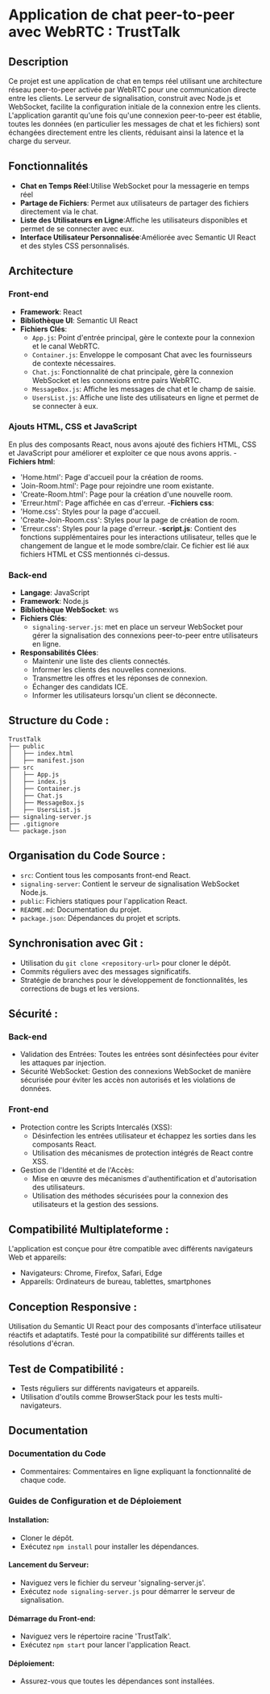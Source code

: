 # Application de chat peer-to-peer avec WebRTC : TrustTalk

## Description
Ce projet est une application de chat en temps réel utilisant une architecture réseau peer-to-peer activée par WebRTC pour une communication directe entre les clients. Le serveur de signalisation, construit avec Node.js et WebSocket, facilite la configuration initiale de la connexion entre les clients. L'application garantit qu'une fois qu'une connexion peer-to-peer est établie, toutes les données (en particulier les messages de chat et les fichiers) sont échangées directement entre les clients, réduisant ainsi la latence et la charge du serveur.

## Fonctionnalités

- **Chat en Temps Réel**:Utilise WebSocket pour la messagerie en temps réel
- **Partage de Fichiers**: Permet aux utilisateurs de partager des fichiers directement via le chat.
- **Liste des Utilisateurs en Ligne**:Affiche les utilisateurs disponibles et permet de se connecter avec eux.
- **Interface Utilisateur Personnalisée**:Améliorée avec Semantic UI React et des styles CSS personnalisés.

## Architecture

### Front-end
- **Framework**: React
- **Bibliothèque UI**: Semantic UI React
- **Fichiers Clés**:
  - `App.js`: Point d'entrée principal, gère le contexte pour la connexion et le canal WebRTC.
  - `Container.js`: Enveloppe le composant Chat avec les fournisseurs de contexte nécessaires.
  - `Chat.js`: Fonctionnalité de chat principale, gère la connexion WebSocket et les connexions entre pairs WebRTC.
  - `MessageBox.js`: Affiche les messages de chat et le champ de saisie.
  - `UsersList.js`: Affiche une liste des utilisateurs en ligne et permet de se connecter à eux.
### Ajouts HTML, CSS et JavaScript
En plus des composants React, nous avons ajouté des fichiers HTML, CSS et JavaScript pour améliorer et exploiter ce que nous avons appris.
-**Fichiers html**: 
  - 'Home.html': Page d'accueil pour la création de rooms.
  - 'Join-Room.html': Page pour rejoindre une room existante.
  - 'Create-Room.html': Page pour la création d'une nouvelle room.
  - 'Erreur.html': Page affichée en cas d'erreur.
-**Fichiers css**: 
  - 'Home.css': Styles pour la page d'accueil.
  - 'Create-Join-Room.css': Styles pour la page de création de room.
  - 'Erreur.css': Styles pour la page d'erreur.
-**script.js**: Contient des fonctions supplémentaires pour les interactions utilisateur, telles que le changement de langue et le mode sombre/clair. Ce fichier est lié aux fichiers HTML et CSS mentionnés ci-dessus.

### Back-end
- **Langage**: JavaScript
- **Framework**: Node.js
- **Bibliothèque WebSocket**: ws
- **Fichiers Clés**:
  - `signaling-server.js`: met en place un serveur WebSocket pour gérer la signalisation des connexions peer-to-peer entre utilisateurs en ligne.
- **Responsabilités Clées**:
  - Maintenir une liste des clients connectés.
  - Informer les clients des nouvelles connexions.
  - Transmettre les offres et les réponses de connexion.
  - Échanger des candidats ICE.
  - Informer les utilisateurs lorsqu'un client se déconnecte.

## Structure du Code :

```
TrustTalk
├── public
│   ├── index.html
│   ├── manifest.json
├── src
│   ├── App.js
│   ├── index.js
│   ├── Container.js
│   ├── Chat.js
│   ├── MessageBox.js
│   ├── UsersList.js
├── signaling-server.js
├── .gitignore
└── package.json
```

## Organisation du Code Source :
- `src`: Contient tous les composants front-end React.
- `signaling-server`: Contient le serveur de signalisation WebSocket Node.js.
- `public`: Fichiers statiques pour l'application React.
- `README.md`: Documentation du projet.
- `package.json`: Dépendances du projet et scripts.

## Synchronisation avec Git :
- Utilisation du `git clone <repository-url>` pour cloner le dépôt.
- Commits réguliers avec des messages significatifs.
- Stratégie de branches pour le développement de fonctionnalités, les corrections de bugs et les versions.

## Sécurité :
### Back-end
- Validation des Entrées: Toutes les entrées sont désinfectées pour éviter les attaques par injection.
- Sécurité WebSocket: Gestion des connexions WebSocket de manière sécurisée pour éviter les accès non autorisés et les violations de données.
### Front-end
- Protection contre les Scripts Intercalés (XSS):
  - Désinfection les entrées utilisateur et échappez les sorties dans les composants React.
  - Utilisation des mécanismes de protection intégrés de React contre XSS.
- Gestion de l'Identité et de l'Accès:
  - Mise en œuvre des mécanismes d'authentification et d'autorisation des utilisateurs.
  - Utilisation des méthodes sécurisées pour la connexion des utilisateurs et la gestion des sessions.

## Compatibilité Multiplateforme :
L'application est conçue pour être compatible avec différents navigateurs Web et appareils:
- Navigateurs: Chrome, Firefox, Safari, Edge
- Appareils: Ordinateurs de bureau, tablettes, smartphones

## Conception Responsive :
Utilisation du Semantic UI React pour des composants d'interface utilisateur réactifs et adaptatifs.
Testé pour la compatibilité sur différents tailles et résolutions d'écran.

## Test de Compatibilité :
- Tests réguliers sur différents navigateurs et appareils.
- Utilisation d'outils comme BrowserStack pour les tests multi-navigateurs.

## Documentation
### Documentation du Code
- Commentaires: Commentaires en ligne expliquant la fonctionnalité de chaque code.

### Guides de Configuration et de Déploiement
#### Installation:
- Cloner le dépôt.
- Exécutez `npm install` pour installer les dépendances.

#### Lancement du Serveur:
- Naviguez vers le fichier du serveur 'signaling-server.js'.
- Exécutez `node signaling-server.js` pour démarrer le serveur de signalisation.

#### Démarrage du Front-end:
- Naviguez vers le répertoire racine 'TrustTalk'.
- Exécutez `npm start` pour lancer l'application React.

#### Déploiement:
- Assurez-vous que toutes les dépendances sont installées.

